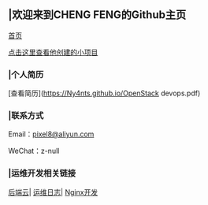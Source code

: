 ## |欢迎来到CHENG FENG的Github主页

[首页](https://ny4nts.github.io/) 

[点击这里查看他创建的小项目](https://github.com/Ny4nts/)


### |个人简历
[查看简历](https://Ny4nts.github.io/OpenStack devops.pdf)



### |联系方式
Email：pixel8@aliyun.com

WeChat：z-null


### |运维开发相关链接
[后端云](https://www.backendcloud.cn)|
[运维日志](https://www.centos.bz)|
[Nginx开发](http://tengine.taobao.org/book/index.html
)
